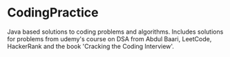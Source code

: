 # CodingPractice
Java based solutions to coding problems and algorithms. Includes solutions for problems from udemy's course on DSA from Abdul Baari, LeetCode, HackerRank and the book 'Cracking the Coding Interview'.
